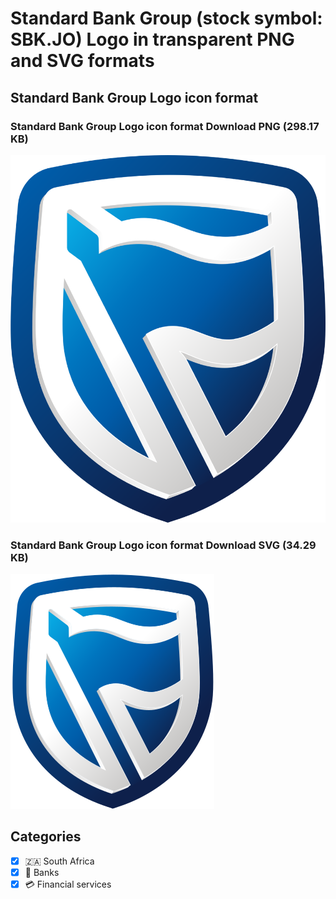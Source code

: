 # Standard Bank Group (stock symbol: SBK.JO) Logo in transparent PNG and SVG formats

## Standard Bank Group Logo icon format

### Standard Bank Group Logo icon format Download PNG (298.17 KB)

![Standard Bank Group Logo icon format Download PNG (298.17 KB)](/img/orig/SBK.JO-ad034386.png)

### Standard Bank Group Logo icon format Download SVG (34.29 KB)

![Standard Bank Group Logo icon format Download SVG (34.29 KB)](/img/orig/SBK.JO-75cd31c1.svg)



## Categories
- [x] 🇿🇦 South Africa
- [x] 🏦 Banks
- [x] 💳 Financial services
